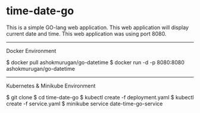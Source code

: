 # time-date-go

This is a simple GO-lang web application. This web application will display current date and time.
This web application was using port 8080.

---
Docker Environment
  
  $ docker pull ashokmurugan/go-datetime
  $ docker run -d -p 8080:8080 ashokmurugan/go-datetime
  
---
Kubernetes & Minikube Environment
  
  $ git clone 
  $ cd time-date-go
  $ kubectl create -f deployment.yaml
  $ kubectl create -f service.yaml
  $ minikube service date-time-go-service
